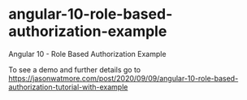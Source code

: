 # angular-10-role-based-authorization-example

Angular 10 - Role Based Authorization Example

To see a demo and further details go to https://jasonwatmore.com/post/2020/09/09/angular-10-role-based-authorization-tutorial-with-example
